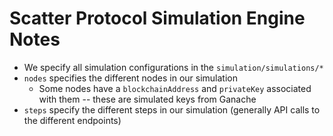 # Scatter Protocol Simulation Engine Notes

- We specify all simulation configurations in the `simulation/simulations/*`
- `nodes` specifies the different nodes in our simulation
  - Some nodes have a `blockchainAddress` and `privateKey` associated with them -- these are simulated keys from Ganache 
- `steps` specify the different steps in our simulation (generally API calls to the different endpoints)
